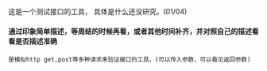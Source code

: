 这是一个测试接口的工具， 具体是什么还没研究。(01/04)
#### 通过印象简单描述，等周结的时候再看，或者其他时间补齐，并对照自己的描述看看是否描述准确
    是模拟http get,post等多种请求来验证接口的工具，(可以传入参数，可以看见返回参数)
